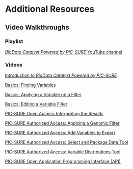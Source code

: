 # Additional Resources

## Video Walkthroughs

### Playlist

[_BioData Catalyst Powered by PIC-SURE_ ](https://youtube.com/playlist?list=PLJ6YccH8TEufZ5L-ctxzFF7vuZRLVacKw)[YouTube channel](https://youtube.com/playlist?list=PLJ6YccH8TEufZ5L-ctxzFF7vuZRLVacKw)

### Videos

[Introduction to ](https://youtu.be/Lw_H9SKZ3vE)[_BioData Catalyst Powered by PIC-SURE_](https://youtu.be/Lw_H9SKZ3vE)

[Basics: Finding Variables](https://youtu.be/UVPTwAbwtlo)

[Basics: Applying a Variable on a Filter](https://youtu.be/-YWo-_lFpTA)

[Basics: Editing a Variable Filter](https://youtu.be/QO-KWrWfdpw)

[PIC-SURE Open Access: Interpreting the Results](https://youtu.be/n010QMiERs8)

[PIC-SURE Authorized Access: Applying a Genomic Filter](https://youtu.be/Gd8xay7jbWk)

[PIC-SURE Authorized Access: Add Variables to Export](https://youtu.be/OC29c7Qkft4)

[PIC-SURE Authorized Access: Select and Package Data Tool](https://youtu.be/imAcL39heDE)

[PIC-SURE Authorized Access: Variable Distributions Tool](https://youtu.be/MceaT13cvEs)

[PIC-SURE Open Application Programming Interface (API)](https://youtu.be/Yab87U7b81M)
